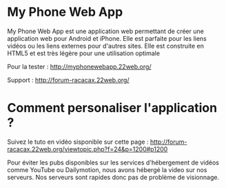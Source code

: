 # My Phone Web App
My Phone Web App est une application web permettant de créer une application web pour Android et iPhone. Elle est parfaite pour les liens vidéos ou les liens externes pour d'autres sites. Elle est construite en HTML5 et est très légère pour une utilisation optimale

Pour la tester : http://myphonewebapp.22web.org/

Support : http://forum-racacax.22web.org/

# Comment personaliser l'application ?

Suivez le tuto en vidéo sisponible sur cette page : http://forum-racacax.22web.org/viewtopic.php?f=24&p=1200#p1200

Pour éviter les pubs disponibles sur les services d'hébergement de vidéos comme YouTube ou Dailymotion, nous avons hébergé la video sur nos serveurs. Nos serveurs sont rapides donc pas de problème de visionnage.
